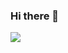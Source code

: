 ### Hi there 👋
<img src="https://capsule-render.vercel.app/api?type=waving&color=auto&height=200&section=header&text=Brody&fontSize=90" />

<!--
**brody424/brody424** is a ✨ _special_ ✨ repository because its `README.md` (this file) appears on your GitHub profile.

Here are some ideas to get you started:

- 🔭 I’m currently working on ...
- 🌱 I’m currently learning ...
- 👯 I’m looking to collaborate on ...
- 🤔 I’m looking for help with ...
- 💬 Ask me about ...
- 📫 How to reach me: ...
- 😄 Pronouns: ...
- ⚡ Fun fact: ...
-->

